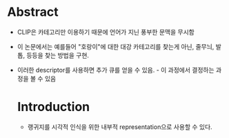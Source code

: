 # Abstract
- CLIP은 카테고리만 이용하기 때문에 언어가 지닌 풍부한 문맥을 무시함
- 이 논문에서는 예를들어 "호랑이"에 대한 대강 카테고리를 찾는게 아닌, 줄무늬, 발톱, 등등을 찾는 방법을 구현.
- 이러한 descriptor를 사용하면 추가 큐를 얻을 수 있음. - 이 과정에서 결정하는 과정을 볼 수 있음 


  # Introduction
  - 랭귀지를 시각적 인식을 위한 내부적 representation으로 사용할 수 있다.
